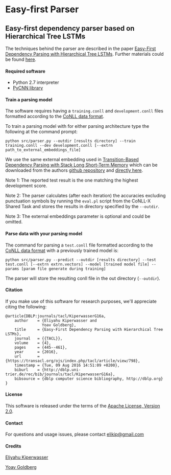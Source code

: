 # Easy-first Parser
## Easy-first dependency parser based on Hierarchical Tree LSTMs

The techniques behind the parser are described in the paper [Easy-First Dependency Parsing with Hierarchical Tree LSTMs](https://www.transacl.org/ojs/index.php/tacl/article/viewFile/798/208). Further materials could be found [here](http://elki.cc/#/article/Easy-First%20Dependency%20Parsing%20with%20Hierarchical%20Tree%20LSTMs). 

#### Required software

 * Python 2.7 interpreter
 * [PyCNN library](https://github.com/clab/cnn-v1/tree/master/pycnn)

#### Train a parsing model

The software requires having a `training.conll` and `development.conll` files formatted according to the [CoNLL data format](http://ilk.uvt.nl/conll/#dataformat).

To train a parsing model with for either parsing architecture type the following at the command prompt:

    python src/parser.py --outdir [results directory] --train training.conll --dev development.conll [--extrn path_to_external_embeddings_file]

We use the same external embedding used in [Transition-Based Dependency Parsing with Stack Long Short-Term Memory](http://arxiv.org/abs/1505.08075) which can be downloaded from the authors [github repository](https://github.com/clab/lstm-parser/) and [directly here](https://drive.google.com/file/d/0B8nESzOdPhLsdWF2S1Ayb1RkTXc/view?usp=sharing).

Note 1: The reported test result is the one matching the highest development score.

Note 2: The parser calculates (after each iteration) the accuracies excluding punctuation symbols by running the `eval.pl` script from the CoNLL-X Shared Task and stores the results in directory specified by the `--outdir`.

Note 3: The external embeddings parameter is optional and could be omitted.

#### Parse data with your parsing model

The command for parsing a `test.conll` file formatted according to the [CoNLL data format](http://ilk.uvt.nl/conll/#dataformat) with a previously trained model is:

    python src/parser.py --predict --outdir [results directory] --test test.conll [--extrn extrn.vectors] --model [trained model file] --params [param file generate during training]

The parser will store the resulting conll file in the out directory (`--outdir`).

#### Citation

If you make use of this software for research purposes, we'll appreciate citing the following:

    @article{DBLP:journals/tacl/KiperwasserG16a,
        author    = {Eliyahu Kiperwasser and
                    Yoav Goldberg},
        title     = {Easy-First Dependency Parsing with Hierarchical Tree LSTMs},
        journal   = {{TACL}},
        volume    = {4},
        pages     = {445--461},
        year      = {2016},
        url       = {https://transacl.org/ojs/index.php/tacl/article/view/798},
        timestamp = {Tue, 09 Aug 2016 14:51:09 +0200},
        biburl    = {http://dblp.uni-trier.de/rec/bib/journals/tacl/KiperwasserG16a},
        bibsource = {dblp computer science bibliography, http://dblp.org}
    }

#### License

This software is released under the terms of the [Apache License, Version 2.0](http://www.apache.org/licenses/LICENSE-2.0).

#### Contact

For questions and usage issues, please contact elikip@gmail.com

#### Credits

[Eliyahu Kiperwasser](http://elki.cc)

[Yoav Goldberg](https://www.cs.bgu.ac.il/~yoavg/uni/)

